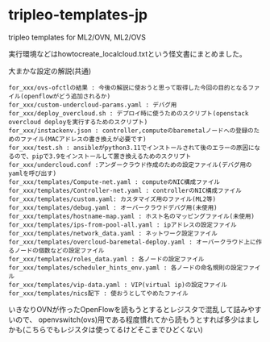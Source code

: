 # tripleo-templates-jp
tripleo templates for ML2/OVN, ML2/OVS

実行環境などはhowtocreate_localcloud.txtという怪文書にまとめました。

大まかな設定の解説(共通)
```
for_xxx/ovs-ofctlの結果 : 今後の解説に使おうと思って取得した今回の目的となるファイル(openflowがどう追加されるか)
for_xxx/custom-undercloud-params.yaml : デバグ用
for_xxx/deploy_overcloud.sh : デプロイ時に使うためのスクリプト(openstack overcloud deployを実行するためのスクリプト)
for_xxx/instackenv.json : controller,computeのbaremetalノードへの登録のためのファイル(MACアドレスの書き換えが必要です)
for_xxx/test.sh : ansibleがpython3.11でインストールされて後のエラーの原因になるので、pipで3.9をインストールして置き換えるためのスクリプト
for_xxx/undercloud.conf :アンダークラウド作成のための設定ファイル(デバグ用のyamlを呼び出す)
for_xxx/templates/Compute-net.yaml : computeのNIC構成ファイル
for_xxx/templates/Controller-net.yaml : controllerのNIC構成ファイル
for_xxx/templates/custom.yaml: カスタマイズ用のファイル(ML2等)
for_xxx/templates/debug.yaml : オーバークラウドデバグ用(未使用)
for_xxx/templates/hostname-map.yaml : ホスト名のマッピングファイル(未使用)
for_xxx/templates/ips-from-pool-all.yaml : ipアドレスの設定ファイル
for_xxx/templates/network_data.yaml : ネットワーク設定ファイル
for_xxx/templates/overcloud-baremetal-deploy.yaml : オーバークラウド上に作るノードの個数などの設定ファイル
for_xxx/templates/roles_data.yaml : 各ノードの設定ファイル
for_xxx/templates/scheduler_hints_env.yaml : 各ノードの命名規則の設定ファイル
for_xxx/templates/vip-data.yaml : VIP(virtual ip)の設定ファイル
for_xxx/templates/nics配下 : 使おうとしてやめたファイル
```

いきなりOVNが作ったOpenFlowを読もうとするとレジスタで混乱して詰みやすいので、
openvswitch(ovs)用である程度慣れてから読もうとすれば多少はましかも(こちらでもレジスタは使ってるけどそこまでひどくない)
